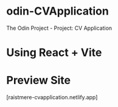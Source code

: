 # odin-CVApplication
The Odin Project - Project: CV Application

# Using React + Vite

# Preview Site
[raistmere-cvapplication.netlify.app]
